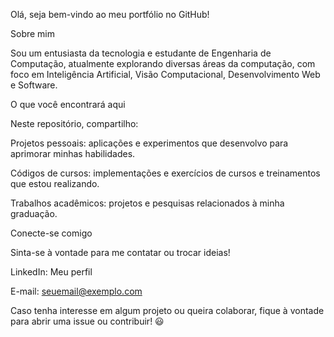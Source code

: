 Olá, seja bem-vindo ao meu portfólio no GitHub!

Sobre mim

Sou um entusiasta da tecnologia e estudante de Engenharia de Computação, atualmente explorando diversas áreas da computação, com foco em Inteligência Artificial, Visão Computacional, Desenvolvimento Web e Software.

O que você encontrará aqui

Neste repositório, compartilho:

Projetos pessoais: aplicações e experimentos que desenvolvo para aprimorar minhas habilidades.

Códigos de cursos: implementações e exercícios de cursos e treinamentos que estou realizando.

Trabalhos acadêmicos: projetos e pesquisas relacionados à minha graduação.

Conecte-se comigo

Sinta-se à vontade para me contatar ou trocar ideias!

LinkedIn: Meu perfil

E-mail: seuemail@exemplo.com

Caso tenha interesse em algum projeto ou queira colaborar, fique à vontade para abrir uma issue ou contribuir! 😃
